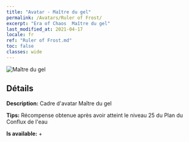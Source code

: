 ```yaml
---
title: "Avatar - Maître du gel"
permalink: /Avatars/Ruler of Frost/
excerpt: "Era of Chaos  Maître du gel"
last_modified_at: 2021-04-17
locale: fr
ref: "Ruler of Frost.md"
toc: false
classes: wide
---
```

 ![Maître du gel](/images/a/avatarFrame_38.png)

## Détails

 **Description:** Cadre d'avatar Maître du gel 

 **Tips:** Récompense obtenue après avoir atteint le niveau 25 du Plan du Conflux de l'eau 

 **Is available:**  + 

